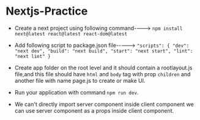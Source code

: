 # Nextjs-Practice

* Create a next project using following command---->
 `npm install next@latest react@latest react-dom@latest`
 
 * Add following script to package.json file----->
 `"scripts": {
    "dev": "next dev",
    "build": "next build",
    "start": "next start",
    "lint": "next lint"
  }`
  
  * Create app folder on the root level and it should contain a rootlayout.js file,and this file should have `html` and `body` tag with prop `children` and another file with name page.js to create or make UI.

* Run your application with command `npm run dev`.
* We can't directly import server component inside client component we can use server component as a props inside client component.
